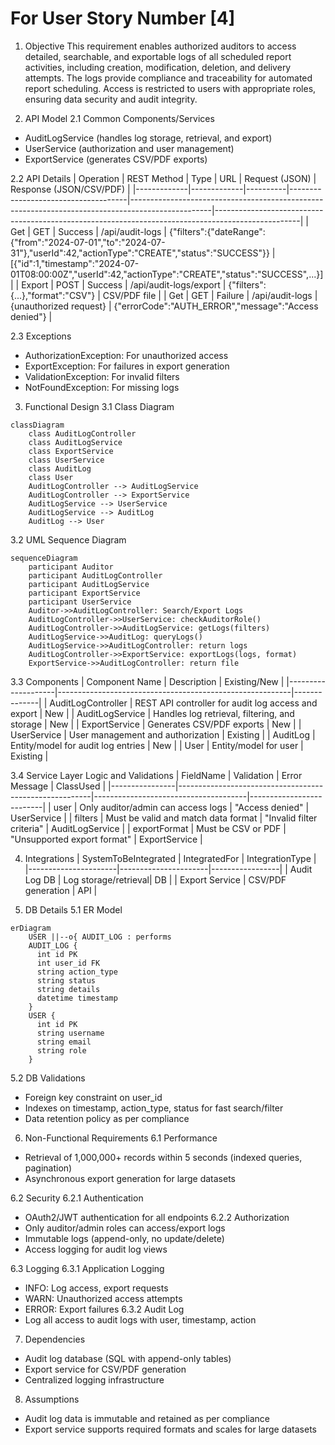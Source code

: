 # For User Story Number [4]

1. Objective
This requirement enables authorized auditors to access detailed, searchable, and exportable logs of all scheduled report activities, including creation, modification, deletion, and delivery attempts. The logs provide compliance and traceability for automated report scheduling. Access is restricted to users with appropriate roles, ensuring data security and audit integrity.

2. API Model
2.1 Common Components/Services
- AuditLogService (handles log storage, retrieval, and export)
- UserService (authorization and user management)
- ExportService (generates CSV/PDF exports)

2.2 API Details
| Operation   | REST Method | Type     | URL                                 | Request (JSON)                                                                                  | Response (JSON/CSV/PDF)                                                                           |
|-------------|-------------|----------|-------------------------------------|--------------------------------------------------------------------------------------------------|---------------------------------------------------------------------------------------------------|
| Get         | GET         | Success  | /api/audit-logs                     | {"filters":{"dateRange":{"from":"2024-07-01","to":"2024-07-31"},"userId":42,"actionType":"CREATE","status":"SUCCESS"}} | [{"id":1,"timestamp":"2024-07-01T08:00:00Z","userId":42,"actionType":"CREATE","status":"SUCCESS",...}] |
| Export      | POST        | Success  | /api/audit-logs/export              | {"filters":{...},"format":"CSV"}                                                            | CSV/PDF file                                                                                      |
| Get         | GET         | Failure  | /api/audit-logs                     | {unauthorized request}                                                                           | {"errorCode":"AUTH_ERROR","message":"Access denied"}                                         |

2.3 Exceptions
- AuthorizationException: For unauthorized access
- ExportException: For failures in export generation
- ValidationException: For invalid filters
- NotFoundException: For missing logs

3. Functional Design
3.1 Class Diagram
```mermaid
classDiagram
    class AuditLogController
    class AuditLogService
    class ExportService
    class UserService
    class AuditLog
    class User
    AuditLogController --> AuditLogService
    AuditLogController --> ExportService
    AuditLogService --> UserService
    AuditLogService --> AuditLog
    AuditLog --> User
```

3.2 UML Sequence Diagram
```mermaid
sequenceDiagram
    participant Auditor
    participant AuditLogController
    participant AuditLogService
    participant ExportService
    participant UserService
    Auditor->>AuditLogController: Search/Export Logs
    AuditLogController->>UserService: checkAuditorRole()
    AuditLogController->>AuditLogService: getLogs(filters)
    AuditLogService->>AuditLog: queryLogs()
    AuditLogService->>AuditLogController: return logs
    AuditLogController->>ExportService: exportLogs(logs, format)
    ExportService->>AuditLogController: return file
```

3.3 Components
| Component Name      | Description                                              | Existing/New |
|--------------------|----------------------------------------------------------|--------------|
| AuditLogController | REST API controller for audit log access and export      | New          |
| AuditLogService    | Handles log retrieval, filtering, and storage            | New          |
| ExportService      | Generates CSV/PDF exports                                | New          |
| UserService        | User management and authorization                        | Existing     |
| AuditLog           | Entity/model for audit log entries                       | New          |
| User               | Entity/model for user                                    | Existing     |

3.4 Service Layer Logic and Validations
| FieldName      | Validation                                              | Error Message                        | ClassUsed                |
|----------------|--------------------------------------------------------|--------------------------------------|--------------------------|
| user           | Only auditor/admin can access logs                     | "Access denied"                     | UserService              |
| filters        | Must be valid and match data format                    | "Invalid filter criteria"           | AuditLogService          |
| exportFormat   | Must be CSV or PDF                                     | "Unsupported export format"         | ExportService            |

4. Integrations
| SystemToBeIntegrated | IntegratedFor         | IntegrationType |
|----------------------|----------------------|-----------------|
| Audit Log DB         | Log storage/retrieval| DB              |
| Export Service       | CSV/PDF generation   | API             |

5. DB Details
5.1 ER Model
```mermaid
erDiagram
    USER ||--o{ AUDIT_LOG : performs
    AUDIT_LOG {
      int id PK
      int user_id FK
      string action_type
      string status
      string details
      datetime timestamp
    }
    USER {
      int id PK
      string username
      string email
      string role
    }
```

5.2 DB Validations
- Foreign key constraint on user_id
- Indexes on timestamp, action_type, status for fast search/filter
- Data retention policy as per compliance

6. Non-Functional Requirements
6.1 Performance
- Retrieval of 1,000,000+ records within 5 seconds (indexed queries, pagination)
- Asynchronous export generation for large datasets

6.2 Security
6.2.1 Authentication
- OAuth2/JWT authentication for all endpoints
6.2.2 Authorization
- Only auditor/admin roles can access/export logs
- Immutable logs (append-only, no update/delete)
- Access logging for audit log views

6.3 Logging
6.3.1 Application Logging
- INFO: Log access, export requests
- WARN: Unauthorized access attempts
- ERROR: Export failures
6.3.2 Audit Log
- Log all access to audit logs with user, timestamp, action

7. Dependencies
- Audit log database (SQL with append-only tables)
- Export service for CSV/PDF generation
- Centralized logging infrastructure

8. Assumptions
- Audit log data is immutable and retained as per compliance
- Export service supports required formats and scales for large datasets
